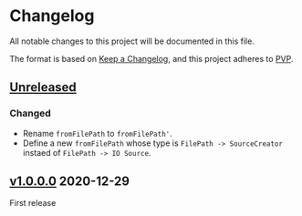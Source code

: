 # Changelog
All notable changes to this project will be documented in this file.

The format is based on [Keep a Changelog](https://keepachangelog.com/en/1.0.0/),
and this project adheres to [PVP](https://pvp.haskell.org/).

## [Unreleased]

### Changed

* Rename `fromFilePath` to `fromFilePath'`.
* Define a new `fromFilePath` whose type is `FilePath -> SourceCreator` instaed of `FilePath -> IO Source`.

## [v1.0.0.0] 2020-12-29

First release

[Unreleased]: https://github.com/ludat/conferer/compare/conferer-yaml_v1.0.0.0...HEAD
[v1.0.0.0]: https://github.com/ludat/conferer/compare/v0.0.0.0...conferer-yaml_v1.0.0.0
